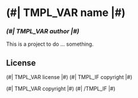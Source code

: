 # (#| TMPL_VAR name |#)
### _(#| TMPL_VAR author |#)_

This is a project to do ... something.

## License

(#| TMPL_VAR license |#)
(#| TMPL_IF copyright |#)

(#| TMPL_VAR copyright |#)
(#| /TMPL_IF |#)
